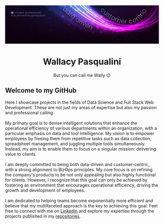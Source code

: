 [!["Pi shaped professional. Data driven. Customer centric."](https://github.com/WallPasq/WallPasq/blob/main/banner.png)](https://github.com/WallPasq/projects)

<div align="center">
  <h1> Wallacy Pasqualini </h1>
  <p> But you can call me Wally 😉 </p>
</div>

<h2> Welcome to my GitHub </h2>
<p>
  Here I showcase projects in the fields of Data Science and Full Stack Web Development. These are not just my areas of expertise but also my passion and professional calling.<br /><br />
  My primary goal is to devise intelligent solutions that enhance the operational efficiency of various departments within an organization, with a particular emphasis on data and tool intelligence. My vision is to empower employees by freeing them from repetitive tasks such as data collection, spreadsheet management, and juggling multiple tools simultaneously. Instead, my aim is to enable them to focus on a singular mission: delivering value to clients.<br /><br />
  I am deeply committed to being both data-driven and customer-centric, with a strong alignment to BizOps principles. My core focus is on refining the company's products to be not only appealing but also highly functional for clients. However, I recognize that this goal can only be achieved by fostering an environment that encourages operational efficiency, driving the growth and development of employees.<br /><br />
  I am dedicated to helping teams become exponentially more efficient and believe that my multifaceted approach is the key to achieving this goal. Feel free to connect with me on <a href="https://www.linkedin.com/in/wallacypasqualini/">LinkedIn</a> and explore my expertise through the projects published in my <a href="https://github.com/WallPasq?tab=repositories">repositories</a>.
</p>

